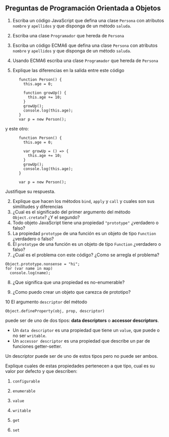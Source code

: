## Preguntas de Programación Orientada a Objetos

1.  Escriba un código JavaScript que defina una clase `Persona` con
    atributos `nombre` y `apellidos` y que disponga de un método
    `saluda`.

2. Escriba una clase `Programador` que hereda de `Persona`

2.  Escriba un código ECMA6 que defina una clase `Persona` con atributos
    `nombre` y `apellidos` y que disponga de un método `saluda`.

2. Usando ECMA6 escriba una clase `Programador` que hereda de `Persona`

1. Explique las diferencias en la salida entre este código 

```
      function Person() {
        this.age = 0;

        function growUp() {
          this.age += 10;
        }
        growUp();
        console.log(this.age);
      }
      var p = new Person();
```
y este otro:
```
      function Person() {
        this.age = 0;

        var growUp = () => {
          this.age += 10;
        }
        growUp();
        console.log(this.age);
      }

      var p = new Person();
```
Justifique su respuesta.

2. Explique que hacen los métodos `bind`, `apply` y `call` y cuales son sus similitudes y diferencias
3. ¿Cual es el significado del primer argumento del método `Object.cretate`? ¿Y el segundo? 
4. Todo objeto JavaScript tiene una propiedad `"prototype"` ¿verdadero o falso?
5. La propiedad `prototype` de una función es un objeto de tipo `Function` ¿verdadero o falso?
6. El `prototype` de una función es un objeto de tipo `Function` ¿verdadero o falso?
7. ¿Cual es el problema con este código? ¿Como se arregla el problema?
```
Object.prototype.nonsense = "hi";
for (var name in map)
  console.log(name);
```
<!---
for (var name in map) {
  if (map.hasOwnProperty(name)) {
    // ... this is an own property
  }
}-->
8. ¿Que significa que una propiedad es no-enumerable?
<!-- Object.defineProperty(Object.prototype, "hiddenNonsense",
                      {enumerable: false, value: "hi"});
-->
9. ¿Como puedo crear un objeto que carezca de prototipo?
<!-- Object.create(null); -->

10 El argumento `descriptor` del método 
```
Object.defineProperty(obj, prop, descriptor)
```
puede ser de uno de dos tipos: **data descriptors** o **accessor descriptors**.

  - Un `data descriptor` es una propiedad que tiene un  `value`, que puede o no
ser `writable`. 
  - Un `accessor descriptor` es una propiedad 
que describe un par de funciones getter-setter. 

Un  descriptor puede ser de uno de estos tipos pero no puede ser ambos.

Explique cuales de estas propiedades pertenecen a que tipo, cual es su valor por defecto  y que describen:

  1.  `configurable`
  <!-- true if and only if the type of this property descriptor may be changed and if the property may be deleted from the corresponding object.
  Defaults to false.
  -->
  2. `enumerable`
  <!-- true if and only if this property shows up during enumeration of the properties on the corresponding object.
  Defaults to false.
  -->
  3. `value`
  <!-- The value associated with the property. Can be any valid JavaScript value (number, object, function, etc).
    Defaults to undefined.
  -->
  4. `writable`
  <!-- true if and only if the value associated with the property may be changed with an assignment operator.
  Defaults to false.
  -->
  5. `get`
  <!-- An accessor descriptor also has the following optional keys:
  A function which serves as a getter for the property, or undefined if there is no getter. The function return will be used as the value of property.
  Defaults to undefined.
  -->
  6. `set`
  <!--A function which serves as a setter for the property, or undefined if there is no setter. The function will receive as only argument the new value being assigned to the property.
  Defaults to undefined.
  -->
